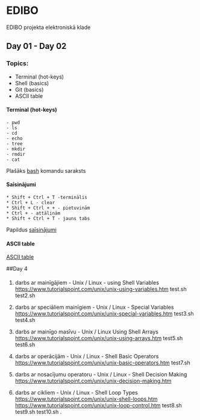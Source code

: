 # EDIBO
EDIBO projekta elektroniskā klade
## Day 01 - Day 02
### Topics:
- Terminal (hot-keys)
- Shell (basics)
- Git (basics)
- ASCII table
#### Terminal (hot-keys)
  ```
  - pwd
  - ls
  - cd
  - echo
  - tree
  - mkdir
  - rmdir
  - cat
  ```
   Plašāks [bash](https://ss64.com/bash/) komandu saraksts
   
#### Saīsinājumi
```
* Shift + Ctrl + T -terminālis 
* Ctrl + L - clear
* Shift + Ctrl + + - pietuvinām
* Ctrl + - attālinām
* Shift + Ctrl + T - jauns tabs 
```
Papildus [saīsinājumi](https://code.visualstudio.com/shortcuts/keyboard-shortcuts-linux.pdf)

#### ASCII table

[ASCII table](http://www.ecowin.org/ascii.htm)

##Day 4

####
1. darbs ar mainīgājiem - Unix /  Linux - using Shell Variables
https://www.tutorialspoint.com/unix/unix-using-variables.htm
test.sh
test2.sh

2. darbs ar speciāliem mainīgiem -  Unix / Linux - Special Variables
https://www.tutorialspoint.com/unix/unix-special-variables.htm
test3.sh
test4.sh

3. darbs ar mainīgo masīvu - Unix / Linux Using Shell Arrays
https://www.tutorialspoint.com/unix/unix-using-arrays.htm
test5.sh
test6.sh

4. darbs ar operācijām - Unix / Linux - Shell Basic Operators
https://www.tutorialspoint.com/unix/unix-basic-operators.htm
test7.sh


5. darbs ar nosacījumu operatoru - Unix / Linux - Shell Decision Making
https://www.tutorialspoint.com/unix/unix-decision-making.htm



6. darbs ar cikliem - Unix / Linux - Shell Loop Types
https://www.tutorialspoint.com/unix/unix-shell-loops.htm
https://www.tutorialspoint.com/unix/unix-loop-control.htm
test8.sh
test9.sh
test10.sh
.
